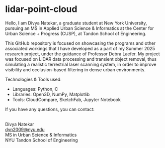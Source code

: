 # lidar-point-cloud
Hello, I am Divya Natekar, a graduate student at New York University, pursuing an MS in Applied Urban Science & Informatics at the Center for Urban Science + Progress (CUSP), at Tandon School of Engineering.

This GitHub repository is focused on showcasing the programs and other associated workings that I have developed as a part of my Summer 2025 research project, under the guidance of Professor Debra Laefer. My project was focused on LiDAR data processing and transient object removal, thus simulating a realistic terrestrial laser scanning system, in order to improve visibility and occlusion-based filtering in dense urban environments.

Technologies & Tools used:
- Languages: Python, C
- Libraries: Open3D, NumPy, Matplotlib
- Tools: CloudCompare, SketchFab, Jupyter Notebook

If you have any questions, you can contact:

<br>Divya Natekar 
<br>dyn2009@nyu.edu 
<br>MS in Urban Science & Informatics 
<br>NYU Tandon School of Engineering
